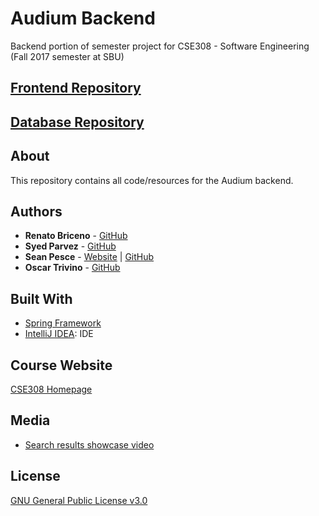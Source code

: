 # Audium Backend  
Backend portion of semester project for CSE308 - Software Engineering (Fall 2017 semester at SBU)  

## [Frontend Repository](https://github.com/ssparvez/AudiumFrontEnd)  

## [Database Repository](https://github.com/SeanPesce/AudiumDatabase)  

## About  

This repository contains all code/resources for the Audium backend.  

## Authors  

* **Renato Briceno** - [GitHub](https://github.com/rbriceno512)  
* **Syed Parvez** - [GitHub](https://github.com/ssparvez)  
* **Sean Pesce** - [Website](https://SeanPesce.github.io) | [GitHub](https://github.com/SeanPesce)  
* **Oscar Trivino** - [GitHub](https://github.com/otrivino)  

## Built With  
  * [Spring Framework](https://spring.io/)  
  * [IntelliJ IDEA](https://www.jetbrains.com/idea/): IDE  

## Course Website  
[CSE308 Homepage](http://www3.cs.stonybrook.edu/~cse308/index-Section2.html)  

## Media  
 * [Search results showcase video](https://www.youtube.com/watch?v=DXqlODCi0dw)  

## License  
[GNU General Public License v3.0](LICENSE)  
